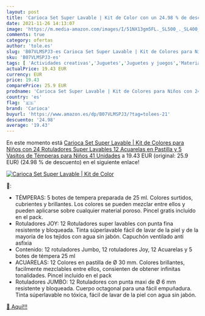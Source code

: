 ```yaml
---
layout: post
title: 'Carioca Set Super Lavable | Kit de Color con un 24.98 % de descuento'
date: 2021-11-26 14:13:07
image: 'https://m.media-amazon.com/images/I/51NX13gm5FL._SL500_._SL400_.jpg'
comments: true
category: ofertas
author: 'tole.es'
slug: 'B07VLMSPJ3-es Carioca Set Super Lavable | Kit de Colores para Niños con...'
sku: 'B07VLMSPJ3-es'
tags: [ 'Actividades creativas','Juguetes','Juguetes y juegos','Material de escritura y dibujo para niños','Rotuladores de colores para niños','acuarelas','carioca','rotuladores', ]
actualPrice: 19.43 EUR
currency: EUR
price: 19.43
comparePrice: 25.9 EUR
prodname: 'Carioca Set Super Lavable | Kit de Colores para Niños con 24 Rotuladores Super Lavables  12 Acuarelas en Pastilla y 5 Vasitos de Témperas para Niños  41 Unidades'
country: 'es'
flag: '🇪🇸'
brand: 'Carioca'
buyurl: 'https://www.amazon.es/dp/B07VLMSPJ3/?tag=tolees-21'
descuento: '24.98'
average: '19.43'
---
```


En este momento está [Carioca Set Super Lavable | Kit de Colores para Niños con 24 Rotuladores Super Lavables  12 Acuarelas en Pastilla y 5 Vasitos de Témperas para Niños  41 Unidades](https://www.amazon.es/dp/B07VLMSPJ3/?tag=tolees-21) a 19.43 EUR (original: 25.9 EUR) (24.98 %  de descuento) en el siguiente enlace!

[![Carioca Set Super Lavable | Kit de Color](https://m.media-amazon.com/images/I/51NX13gm5FL._SL500_._SL400_.jpg)](https://www.amazon.es/dp/B07VLMSPJ3/?tag=tolees-21)

🔎:

- TÉMPERAS: 5 botes de tempera preparada de 25 ml. Colores surtidos, cubrientes y brillantes. Los colores se pueden mezclar entre ellos y pueden aplicarse sobre cualquier material poroso. Pincel gratis incluído en el pack.
- Rotuladores JOY: 12 Rotuladores super lavables con punta fina resistente y bloqueada. Tinta súperlavable fácil de lavar de la piel y de la mayoría de los tejidos con agua sin jabón. Capuchón ventilado anti asfixia
- Contenido: 12 rotuladores Jumbo, 12 rotuladores Joy, 12 Acuarelas y 5 botes de témpera 25 ml
- ACUARELAS: 12 Colores en pastilla de Ø 30 mm. Colores brillantes, facilmente mezclables entre ellos, consienten de obtener infinitas tonalidades. Pincel incluído en el pack
- Rotuladores JUMBO: 12 Rotuladores con punta maxi de Ø 6 mm resistente y bloqueada. Cuerpo octagonal para una fácil empuñadura. Tinta súperlavable no tóxica, fácil de lavar de la piel con agua sin jabón.

[🛒 Aquí!!!](https://www.amazon.es/dp/B07VLMSPJ3/?tag=tolees-21)
